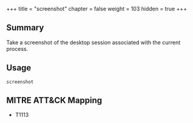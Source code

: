 +++
title = "screenshot"
chapter = false
weight = 103
hidden = true
+++

## Summary
Take a screenshot of the desktop session associated with the current process.

## Usage
```
screenshot
```

## MITRE ATT&CK Mapping

- T1113